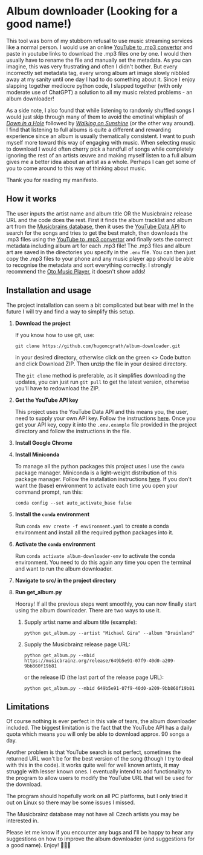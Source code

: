 # Album downloader (Looking for a good name!)

This tool was born of my stubborn refusal to use music streaming services like a normal person. I would use an online [YouTube to .mp3 convertor](https://ytmp3.as/) and paste in youtube links to download the .mp3 files one by one. I would then usually have to rename the file and manually set the metadata. As you can imagine, this was very frustrating and often I didn't bother. But every incorrectly set metadata tag, every wrong album art image slowly nibbled away at my sanity until one day I had to do something about it. Since I enjoy slapping together mediocre python code, I slapped together (with only moderate use of ChatGPT) a solution to all my music related problems - an album downloader!

As a side note, I also found that while listening to randomly shuffled songs I would just skip through many of them to avoid the emotinal whiplash of [*Down in a Hole*](https://www.youtube.com/watch?v=f8hT3oDDf6c) followed by [*Walking on Sunshine*](https://www.youtube.com/watch?v=iPUmE-tne5U) (or the other way around). I find that listening to full albums is quite a different and rewarding experience since an album is usually thematically consistent. I want to push myself more toward this way of engaging with music. When selecting music to download I would often cherry pick a handfull of songs while completely ignoring the rest of an artists œuvre and making myself listen to a full album gives me a better idea about an artist as a whole. Perhaps I can get some of you to come around to this way of thinking about music.

Thank you for reading my manifesto.

## How it works

The user inputs the artist name and album title OR the Musicbrainz release URL and the code does the rest. First it finds the album tracklist and album art from the [Musicbrains database](https://musicbrainz.org/), then it uses the [YouTube Data API](https://developers.google.com/youtube/v3) to search for the songs and tries to get the best match, then downloads the .mp3 files using the [YouTube to .mp3 convertor](https://ytmp3.as/) and finally sets the correct metadata including album art for each .mp3 file! The .mp3 files and album art are saved in the directories you specify in the ```.env``` file. You can then just copy the .mp3 files to your phone and any music player app should be able to recognise the metadata and sort everything correctly. I strongly recommend the [Oto Music Player](https://play.google.com/store/apps/details?id=com.piyush.music&hl=cs), it doesn't show adds!

## Installation and usage

The project installation can seem a bit complicated but bear with me! In the future I will try and find a way to simplify this setup.

1.  **Download the project**

    If you know how to use git, use:

    ```git clone https://github.com/hugomcgrath/album-downloader.git```

    in your desired directory, otherwise click on the green <> Code button and click Download ZIP. Then unzip the file in your desired directory.

    The ```git clone``` method is preferable, as it simplifies downloading the updates, you can just run ```git pull``` to get the latest version, otherwise you'll have to redownload the ZIP.

2.  **Get the YouTube API key**

    This project uses the YouTube Data API and this means you, the user, need to supply your own API key. Follow the instructions [here](https://developers.google.com/youtube/v3/getting-started). Once you get your API key, copy it into the ```.env.example``` file provided in the project directory and follow the instructions in the file.

3.  **Install Google Chrome**

4.  **Install Miniconda**

    To manage all the python packages this project uses I use the ```conda``` package manager. Miniconda is a light-weight distribution of this package manager. Follow the installation instructions [here](https://www.anaconda.com/docs/getting-started/miniconda/install). If you don't want the (base) environment to activate each time you open your command prompt, run this:

    ```conda config --set auto_activate_base false```

5.  **Install the ```conda``` environment**

    Run ```conda env create -f environment.yaml``` to create a conda environment and install all the required python packages into it.

6.  **Activate the ```conda``` environment**

    Run ```conda activate album-downloader-env``` to activate the conda environment. You need to do this again any time you open the terminal and want to run the album downloader.

7.  **Navigate to src/ in the project directory**

8.  **Run get_album.py**

    Hooray! If all the previous steps went smoothly, you can now finally start using the album downloader. There are two ways to use it.

    1.  Supply artist name and album title (example):

        ```python get_album.py --artist "Michael Gira" --album "Drainland"```

    2.  Supply the Musicbrainz release page URL:

        ```python get_album.py --mbid https://musicbrainz.org/release/649b5e91-07f9-40d0-a209-9bb860f19b81```

        or the release ID (the last part of the release page URL):

        ```python get_album.py --mbid 649b5e91-07f9-40d0-a209-9bb860f19b81```


## Limitations

Of course nothing is ever perfect in this vale of tears, the album downloader included. The biggest limitation is the fact that the YouTube API has a daily quota which means you will only be able to download approx. 90 songs a day.

Another problem is that YouTube search is not perfect, sometimes the returned URL won't be for the best version of the song (though I try to deal with this in the code). It works quite well for well known artists, it may struggle with lesser known ones. I eventually intend to add functionality to the program to allow users to modify the YouTube URL that will be used for the download.

The program should hopefully work on all PC platforms, but I only tried it out on Linux so there may be some issues I missed.

The Musicbrainz database may not have all Czech artists you may be interested in.

Please let me know if you encounter any bugs and I'll be happy to hear any suggestions on how to improve the album downloader (and suggestions for a good name). Enjoy! 🎷🎷🎷
